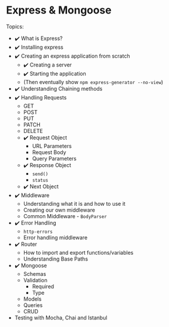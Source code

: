 # Express & Mongoose

Topics:

* :heavy_check_mark: What is Express?
* :heavy_check_mark: Installing express
* :heavy_check_mark: Creating an express application from scratch
  * :heavy_check_mark: Creating a server
  * :heavy_check_mark: Starting the application
  * (Then eventually show `npm express-generator --no-view`)
* :heavy_check_mark: Understanding Chaining methods
* :heavy_check_mark: Handling Requests
  * GET
  * POST
  * PUT
  * PATCH
  * DELETE
  * :heavy_check_mark: Request Object
    * URL Parameters
    * Request Body
    * Query Parameters
  * :heavy_check_mark: Response Object
    * `send()`
    * `status`
  * :heavy_check_mark: Next Object
* :heavy_check_mark: Middleware
  * Understanding what it is and how to use it
  * Creating our own middleware
  * Common Middleware - `BodyParser`
* :heavy_check_mark: Error Handling
  * `http-errors`
  * Error handling middleware
* :heavy_check_mark: Router
  * How to import and export functions/variables
  * Understanding Base Paths
* :heavy_check_mark: Mongoose
  * Schemas
  * Validation
    * Required
    * Type
  * Models
  * Queries
  * CRUD
* Testing with Mocha, Chai and Istanbul
